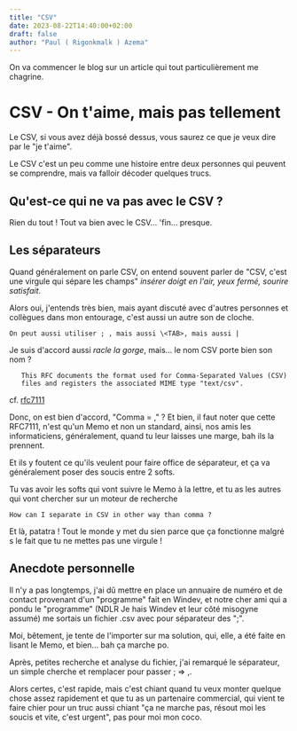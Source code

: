 ```yaml
---
title: "CSV"
date: 2023-08-22T14:40:00+02:00
draft: false
author: "Paul ( Rigonkmalk ) Azema"
---
```


On va commencer le blog sur un article qui tout particulièrement me chagrine.

# CSV - On t'aime, mais pas tellement

Le CSV, si vous avez déjà bossé dessus, vous saurez ce que je veux dire par le "je t'aime".

Le CSV c'est un peu comme une histoire entre deux personnes qui peuvent se comprendre, mais va falloir décoder quelques trucs.

## Qu'est-ce qui ne va pas avec le CSV ?

Rien du tout ! Tout va bien avec le CSV… 'fin… presque.

## Les séparateurs

Quand généralement on parle CSV, on entend souvent parler de "CSV, c'est une virgule qui sépare les champs" *insérer doigt en l'air, yeux fermé, sourire satisfait*.

Alors oui, j'entends très bien, mais ayant discuté avec d'autres personnes et collègues dans mon entourage,
c'est aussi un autre son de cloche.

`On peut aussi utiliser ; , mais aussi \<TAB>, mais aussi |`

Je suis d'accord aussi *racle la gorge*, mais… le nom CSV porte bien son nom ?

```
   This RFC documents the format used for Comma-Separated Values (CSV)
   files and registers the associated MIME type "text/csv".
```
cf. [rfc7111](https://datatracker.ietf.org/doc/html/rfc7111)

Donc, on est bien d'accord, "Comma = ," ? Et bien, il faut noter que cette RFC7111, n'est qu'un Memo
et non un standard, ainsi, nos amis les informaticiens, généralement, quand tu leur laisses une marge, bah ils la prennent.

Et ils y foutent ce qu'ils veulent pour faire office de séparateur, et ça va généralement poser des soucis entre 2 softs.

Tu vas avoir les softs qui vont suivre le Memo à la lettre, et tu as les autres qui vont chercher sur un moteur de recherche

`How can I separate in CSV in other way than comma ?`

Et là, patatra ! Tout le monde y met du sien parce que ça fonctionne malgré s le fait que tu ne mettes pas une virgule !

## Anecdote personnelle

Il n'y a pas longtemps, j'ai dû mettre en place un annuaire de numéro et de contact provenant d'un "programme" fait en Windev,
et notre cher ami qui a pondu le "programme" (NDLR Je hais Windev et leur côté misogyne assumé) me sortais un fichier .csv
avec pour séparateur des ";".

Moi, bêtement, je tente de l'importer sur ma solution, qui, elle, a été faite en lisant le Memo, et bien… bah ça marche po.

Après, petites recherche et analyse du fichier, j'ai remarqué le séparateur, un simple cherche et remplacer pour passer ; => ,.

Alors certes, c'est rapide, mais c'est chiant quand tu veux monter quelque chose assez rapidement et que tu as un partenaire commercial,
qui vient te faire chier pour un truc aussi chiant "ça ne marche pas, résout moi les soucis et vite, c'est urgent", pas pour moi mon coco.
